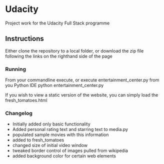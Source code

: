 # Udacity

Project work for the Udacity Full Stack programme

## Instructions

Either clone the repository to a local folder, or download the zip file following the links on the righthand side of the page

### Running

From your commandline execute, or execute entertainment_center.py from you Python IDE
    python entertainment_center.py

If you wish to view a static version of the website, you can simply load the fresh_tomatoes.html

### Changelog

* Initially added only basic functionality
* Added personal rating text and starring text to media.py
* populated sample movies with this information
* added to fresh_tomatoes
* changed size of initial video window
* tweaked border control of images pulled from wikipedia
* added background color for certain web elements